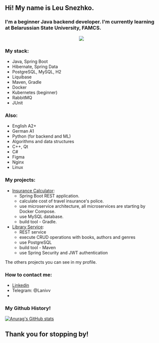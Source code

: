 ## Hi! My name is Leu Snezhko.
### I'm a beginner Java backend developer. I'm currently learning at Belarussian State University, FAMCS.

<p align="center">
  <img src="https://skillicons.dev/icons?i=java,spring,hibernate,docker,kubernetes,postgresql,mysql,rabbitmq,python,git,gradle,maven,linux,nginx,cpp,cs,qt,figma" />
</p>

### My stack:
- Java, Spring Boot
- Hibernate, Spring Data
- PostgreSQL, MySQL, H2
- Liquibase
- Maven, Gradle
- Docker
- Kubernetes (beginner)
- RabbitMQ
- JUnit

### Also:
- English A2+
- German A1
- Python (for backend and ML)
- Algorithms and data structures
- C++, Qt
- C#
- Figma
- Nginx
- Linux


### My projects:
- [Insurance Calculator](https://github.com/Levaaaaaa/Insurance_Calculator):
    - Spring Boot REST application.
    - calculate cost of travel insurance's police.
    - use microservice architecture, all microservices are starting by Docker Compose.
    - use MySQL database.
    - build tool - Gradle.
- [Library Service](https://github.com/Levaaaaaa/library_service):
    - REST service
    - execute CRUD operations with books, authors and genres
    - use PostgreSQL
    - build tool - Maven
    - use Spring Security and JWT authentication

The others projects you can see in my profile.
      
### How to contact me:
- [Linkedin](https://www.linkedin.com/in/leu-snezhko/)
- Telegram: @Lanivv
- 

### My Github History!
[![Anurag's GitHub stats](https://github-readme-stats.vercel.app/api?username=Levaaaaaa&show_icons=true&theme=radical)](https://github.com/anuraghazra/github-readme-stats)


## Thank you for stopping by!
<!--
**Levaaaaaa/Levaaaaaa** is a ✨ _special_ ✨ repository because its `README.md` (this file) appears on your GitHub profile.

Here are some ideas to get you started:

- 🔭 I’m currently working on ...
- 🌱 I’m currently learning ...
- 👯 I’m looking to collaborate on ...
- 🤔 I’m looking for help with ...
- 💬 Ask me about ...
- 📫 How to reach me: ...
- 😄 Pronouns: ...
- ⚡ Fun fact: ...
-->
